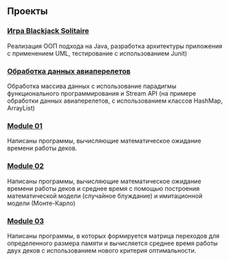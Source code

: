 ## Проекты ##
###  [Игра Blackjack Solitaire ](https://github.com/alazutina/BJS) ###
Реализация ООП подхода на Java, разработка архитектуры приложения с применением UML, тестирование с использованием Junit)

### [Обработка данных авиаперелетов](https://github.com/alazutina/dswa) ###
Обработка массива данных с использование парадигмы функционального программирования и Stream API (на примере обработки данных авиаперелетов, с использованием классов HashMap, ArrayList)

### [Module 01](https://github.com/alazutina/Module-01) ###
Написаны программы, вычисляющие математическое ожидание времени работы деков.

### [Module 02](https://github.com/alazutina/Module-02) ###
Написаны программы, вычисляющие математическое ожидание времени работы деков и среднее время с помощью построения математической модели (случайное блуждание) и имитационной модели (Монте-Карло)

### [Module 03](https://github.com/alazutina/Module-03) ###
Написаны программы, в которых формируется матрица переходов для определенного размера памяти и вычисляется среднее время работы двух деков с использованием нового критерия оптимальности.

